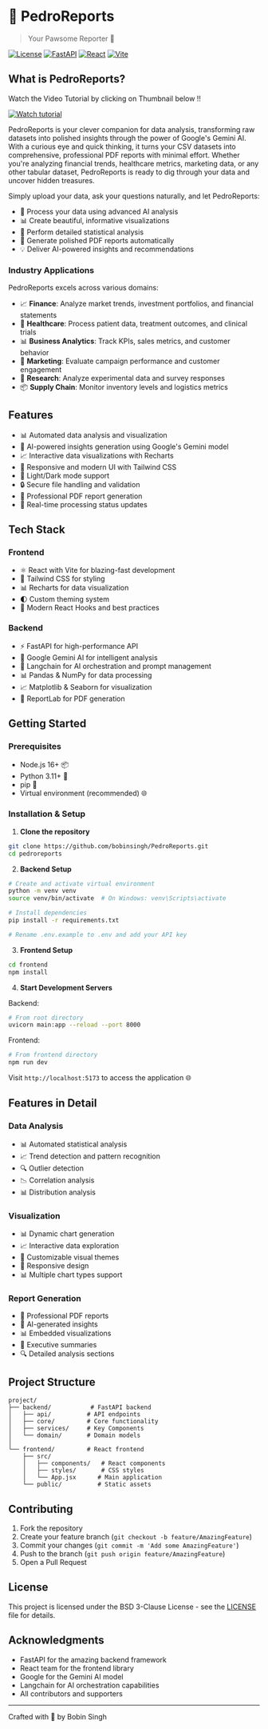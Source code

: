 # 🦝 PedroReports
> Your Pawsome Reporter 🐾

[![License](https://img.shields.io/badge/license-BSD%203--Clause-blue.svg)](LICENSE)
[![FastAPI](https://img.shields.io/badge/FastAPI-0.104.1-009688.svg)](https://fastapi.tiangolo.com)
[![React](https://img.shields.io/badge/React-Latest-61dafb.svg)](https://reactjs.org)
[![Vite](https://img.shields.io/badge/Vite-Latest-646cff.svg)](https://vitejs.dev)

## What is PedroReports?

Watch the Video Tutorial by clicking on Thumbnail below !!

[![Watch tutorial](https://img.youtube.com/vi/DFu0m22gfe8/maxresdefault.jpg)](https://www.youtube.com/watch?v=DFu0m22gfe8)

PedroReports is your clever companion for data analysis, transforming raw datasets into polished insights through the power of Google's Gemini AI. With a curious eye and quick thinking, it turns your CSV datasets into comprehensive, professional PDF reports with minimal effort. Whether you're analyzing financial trends, healthcare metrics, marketing data, or any other tabular dataset, PedroReports is ready to dig through your data and uncover hidden treasures.

Simply upload your data, ask your questions naturally, and let PedroReports:

- 🤖 Process your data using advanced AI analysis
- 📊 Create beautiful, informative visualizations
- 📝 Perform detailed statistical analysis
- 📑 Generate polished PDF reports automatically
- 💡 Deliver AI-powered insights and recommendations

### Industry Applications

PedroReports excels across various domains:

- 📈 **Finance**: Analyze market trends, investment portfolios, and financial statements
- 🏥 **Healthcare**: Process patient data, treatment outcomes, and clinical trials
- 📊 **Business Analytics**: Track KPIs, sales metrics, and customer behavior
- 📱 **Marketing**: Evaluate campaign performance and customer engagement
- 🔬 **Research**: Analyze experimental data and survey responses
- 📦 **Supply Chain**: Monitor inventory levels and logistics metrics

## Features

- 📊 Automated data analysis and visualization
- 📝 AI-powered insights generation using Google's Gemini model
- 📈 Interactive data visualizations with Recharts
- 📱 Responsive and modern UI with Tailwind CSS
- 🎨 Light/Dark mode support
- 🔒 Secure file handling and validation
- 📄 Professional PDF report generation
- 🚀 Real-time processing status updates

## Tech Stack

### Frontend
- ⚛️ React with Vite for blazing-fast development
- 🎨 Tailwind CSS for styling
- 📊 Recharts for data visualization
- 🌓 Custom theming system
- 🔧 Modern React Hooks and best practices

### Backend
- ⚡ FastAPI for high-performance API
- 🤖 Google Gemini AI for intelligent analysis
- 🔗 Langchain for AI orchestration and prompt management
- 📊 Pandas & NumPy for data processing
- 📈 Matplotlib & Seaborn for visualization
- 📑 ReportLab for PDF generation

## Getting Started

### Prerequisites
- Node.js 16+ 📦
- Python 3.11+ 🐍
- pip 🔧
- Virtual environment (recommended) 🌐

### Installation & Setup

1. **Clone the repository**
```bash
git clone https://github.com/bobinsingh/PedroReports.git
cd pedroreports
```

2. **Backend Setup**
```bash
# Create and activate virtual environment
python -m venv venv
source venv/bin/activate  # On Windows: venv\Scripts\activate

# Install dependencies
pip install -r requirements.txt

# Rename .env.example to .env and add your API key
```

3. **Frontend Setup**
```bash
cd frontend
npm install
```

4. **Start Development Servers**

Backend:
```bash
# From root directory
uvicorn main:app --reload --port 8000
```

Frontend:
```bash
# From frontend directory
npm run dev
```

Visit `http://localhost:5173` to access the application 🌐

## Features in Detail

### Data Analysis
- 📊 Automated statistical analysis
- 📈 Trend detection and pattern recognition
- 🔍 Outlier detection
- 📉 Correlation analysis
- 📊 Distribution analysis

### Visualization
- 📊 Dynamic chart generation
- 📈 Interactive data exploration
- 🎨 Customizable visual themes
- 📱 Responsive design
- 📊 Multiple chart types support

### Report Generation
- 📄 Professional PDF reports
- 📝 AI-generated insights
- 📊 Embedded visualizations
- 📑 Executive summaries
- 🔍 Detailed analysis sections

## Project Structure

```
project/
├── backend/           # FastAPI backend
│   ├── api/          # API endpoints
│   ├── core/         # Core functionality
│   ├── services/     # Key Components
│   └── domain/       # Domain models
│
└── frontend/         # React frontend
    ├── src/
    │   ├── components/   # React components
    │   ├── styles/       # CSS styles
    │   └── App.jsx      # Main application
    └── public/          # Static assets
```

## Contributing

1. Fork the repository
2. Create your feature branch (`git checkout -b feature/AmazingFeature`)
3. Commit your changes (`git commit -m 'Add some AmazingFeature'`)
4. Push to the branch (`git push origin feature/AmazingFeature`)
5. Open a Pull Request

## License

This project is licensed under the BSD 3-Clause License - see the [LICENSE](LICENSE) file for details.

## Acknowledgments

- FastAPI for the amazing backend framework
- React team for the frontend library
- Google for the Gemini AI model
- Langchain for AI orchestration capabilities
- All contributors and supporters

---
Crafted with 🦝 by Bobin Singh
